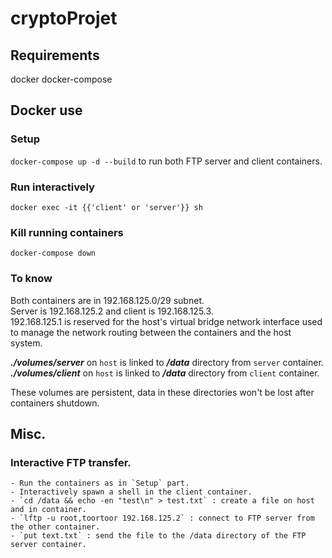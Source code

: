 # **cryptoProjet**

## Requirements
docker
docker-compose

## Docker use

### Setup

``docker-compose up -d --build`` to run both FTP server and client containers.

### Run interactively

``docker exec -it {{'client' or 'server'}} sh``

### Kill running containers

``docker-compose down``

### To know

Both containers are in 192.168.125.0/29 subnet.  
Server is 192.168.125.2 and client is 192.168.125.3.  
192.168.125.1 is reserved for the host's virtual bridge network interface used to manage
the network routing between the containers and the host system.

___./volumes/server___ on `host` is linked to ___/data___ directory from `server` container.  
___./volumes/client___ on `host` is linked to ___/data___ directory from `client` container.

These volumes are persistent, data in these directories won't be lost after containers shutdown.

## Misc.

### Interactive FTP transfer.
    - Run the containers as in `Setup` part.
    - Interactively spawn a shell in the client container.
    - `cd /data && echo -en "test\n" > test.txt` : create a file on host and in container.
    - `lftp -u root,toortoor 192.168.125.2` : connect to FTP server from the other container.
    - `put text.txt` : send the file to the /data directory of the FTP server container.
